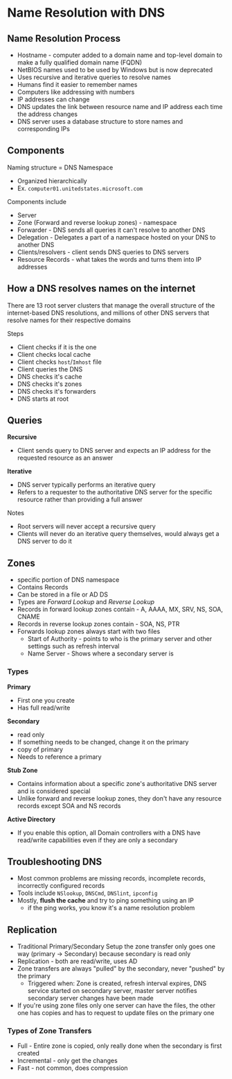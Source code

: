 # Name Resolution with DNS
## Name Resolution Process
- Hostname - computer added to a domain name and top-level domain to make a fully qualified domain name (FQDN)
- NetBIOS names used to be used by Windows but is now deprecated
- Uses recursive and iterative queries to resolve names
- Humans find it easier to remember names
- Computers like addressing with numbers
- IP addresses can change
- DNS updates the link between resource name and IP address each time the address changes
- DNS server uses a database structure to store names and corresponding IPs

## Components
Naming structure = DNS Namespace
- Organized hierarchically
- Ex. `computer01.unitedstates.microsoft.com`

Components include
- Server
- Zone (Forward and reverse lookup zones) - namespace
- Forwarder - DNS sends all queries it can't resolve to another DNS
- Delegation - Delegates a part of a namespace hosted on your DNS to another DNS
- Clients/resolvers - client sends DNS queries to DNS servers
- Resource Records - what takes the words and turns them into IP addresses

## How a DNS resolves names on the internet
There are 13 root server clusters that manage the overall structure of the internet-based DNS resolutions, and millions of other DNS servers that resolve names for their respective domains

Steps
- Client checks if it is the one
- Client checks local cache
- Client checks `host`/`Imhost` file
- Client queries the DNS
- DNS checks it's cache
- DNS checks it's zones
- DNS checks it's forwarders
- DNS starts at root

## Queries
**Recursive**
- Client sends query to DNS server and expects an IP address for the requested resource as an answer

**Iterative**
- DNS server typically performs an iterative query
- Refers to a requester to the authoritative DNS server for the specific resource rather than providing a full answer

Notes
- Root servers will never accept a recursive query
- Clients will never do an iterative query themselves, would always get a DNS server to do it

## Zones
- specific portion of DNS namespace
- Contains Records
- Can be stored in a file or AD DS
- Types are *Forward Lookup* and *Reverse Lookup*
- Records in forward lookup zones contain - A, AAAA, MX, SRV, NS, SOA, CNAME
- Records in reverse lookup zones contain - SOA, NS, PTR
- Forwards lookup zones always start with two files
	- Start of Authority - points to who is the primary server and other settings such as refresh interval
	- Name Server - Shows where a secondary server is

### Types
**Primary**
- First one you create
- Has full read/write

**Secondary**
- read only
- If something needs to be changed, change it on the primary
- copy of primary
- Needs to reference a primary

**Stub Zone**
- Contains information about a specific zone's authoritative DNS server and is considered special
- Unlike forward and reverse lookup zones, they don't have any resource records except SOA and NS records

**Active Directory**
- If you enable this option, all Domain controllers with a DNS have read/write capabilities even if they are only a secondary

## Troubleshooting DNS
- Most common problems are missing records, incomplete records, incorrectly configured records
- Tools include `NSlookup`, `DNSCmd`, `DNSlint`, `ipconfig`
- Mostly, **flush the cache** and try to ping something using an IP
	- if the ping works, you know it's a name resolution problem

## Replication
- Traditional Primary/Secondary Setup the zone transfer only goes one way (primary -> Secondary) because secondary is read only
- Replication - both are read/write, uses AD
- Zone transfers are always "pulled" by the secondary, never "pushed" by the primary
	- Triggered when: Zone is created, refresh interval expires, DNS service started on secondary server, master server notifies secondary server changes have been made
- If you're using zone files only one server can have the files, the other one has copies and has to request to update files on the primary one

### Types of Zone Transfers
- Full - Entire zone is copied, only really done when the secondary is first created
- Incremental - only get the changes
- Fast - not common, does compression
